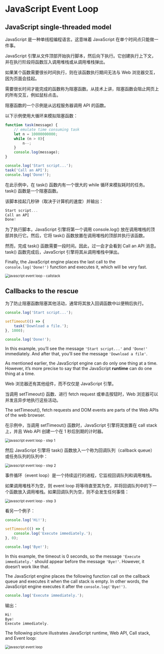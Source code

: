 # JavaScript Event Loop

## JavaScript single-threaded model

JavaScript 是一种单线程编程语言。这意味着 JavaScript 在单个时间点只能做一件事。

JavaScript 引擎从文件顶部开始执行脚本，然后向下执行。它创建执行上下文，并在执行阶段将函数压入调用堆栈或从调用堆栈弹出。

如果某个函数需要很长时间执行，则在该函数执行期间无法与 Web 浏览器交互，因为页面会挂起。

需要很长时间才能完成的函数称为阻塞函数。从技术上讲，阻塞函数会阻止网页上的所有交互，例如鼠标点击。

阻塞函数的一个示例是从远程服务器调用 API 的函数。

以下示例使用大循环来模拟阻塞函数：

```js
function task(message) {
    // emulate time consuming task
    let n = 10000000000;
    while (n > 0){
        n--;
    }
    console.log(message);
}

console.log('Start script...');
task('Call an API');
console.log('Done!');
```

在此示例中，在 task() 函数内有一个很大的 while 循环来模拟耗时的任务。 task() 函数是一个阻塞函数。

该脚本挂起几秒钟（取决于计算机的速度）并输出：

```js
Start script...
Call an API
Done!
```

为了执行脚本，JavaScript 引擎将第一个调用 console.log() 放在调用堆栈的顶部并执行它。然后，它将 task() 函数放置在调用堆栈的顶部并执行该函数。

然而，完成 task() 函数需要一段时间。因此，过一会才会看到 Call an API 消息。task() 函数完成后，JavaScript 引擎将其从调用堆栈中弹出。

Finally, the JavaScript engine places the last call to the `console.log('Done!')` function and executes it, which will be very fast.

<img src="https://www.javascripttutorial.net/wp-content/uploads/2019/12/javascript-event-loop-callstack.png" alt="javascript event loop - callstack" style="zoom:80%;" />

## Callbacks to the rescue

为了防止阻塞函数阻塞其他活动，通常将其放入回调函数中以便稍后执行。

```js
console.log('Start script...');

setTimeout(() => {
    task('Download a file.');
}, 1000);

console.log('Done!');
```

In this example, you’ll see the message `'Start script...'` and `'Done!'` immediately. And after that, you’ll see the message `'Download a file'`.

As mentioned earlier, the JavaScript engine can do only one thing at a time. However, it’s more precise to say that the JavaScript **runtime** can do one thing at a time.

Web 浏览器还有其他组件，而不仅仅是 JavaScript 引擎。

当调用 setTimeout() 函数、进行 fetch request 或单击按钮时，Web 浏览器可以并发且异步地执行这些活动。

The setTimeout(), fetch requests and DOM events are parts of the Web APIs of the web browser.

在示例中，当调用 setTimeout() 函数时，JavaScript 引擎将其放置在 call stack上，并且 Web API 创建一个在 1 秒后到期的计时器。

<img src="https://www.javascripttutorial.net/wp-content/uploads/2019/12/javascript-event-loop-step-1.png" alt="javascript event loop - step 1" style="zoom:80%;" />

然后 JavaScript 引擎将 task() 函数放入一个称为回调队列（callback queue）或任务队列的队列中：

<img src="https://www.javascripttutorial.net/wp-content/uploads/2019/12/javascript-event-loop-step-2.png" alt="javascript event loop - step 2" style="zoom:80%;" />

事件循环（event loop）是一个持续运行的进程，它监视回调队列和调用堆栈。

如果调用堆栈不为空，则 event loop 将等待直至其为空，并将回调队列中的下一个函数放入调用堆栈。如果回调队列为空，则不会发生任何事情：

<img src="https://www.javascripttutorial.net/wp-content/uploads/2019/12/javascript-event-loop-step-3.png" alt="javascript event loop - step 3" style="zoom:80%;" />

看另一个例子：

```js
console.log('Hi!');

setTimeout(() => {
    console.log('Execute immediately.');
}, 0);

console.log('Bye!');
```

In this example, the timeout is 0 seconds, so the message `'Execute immediately.'` should appear before the message `'Bye!'`. However, it doesn’t work like that.

The JavaScript engine places the following function call on the callback queue and executes it when the call stack is empty. In other words, the JavaScript engine executes it after the `console.log('Bye!')`.

```js
console.log('Execute immediately.');
```

输出：

```js
Hi!
Bye!
Execute immediately.
```

The following picture illustrates JavaScript runtime, Web API, Call stack, and Event loop:

<img src="https://www.javascripttutorial.net/wp-content/uploads/2019/12/javascript-event-loop.png" alt="javascript event loop" style="zoom:80%;" />